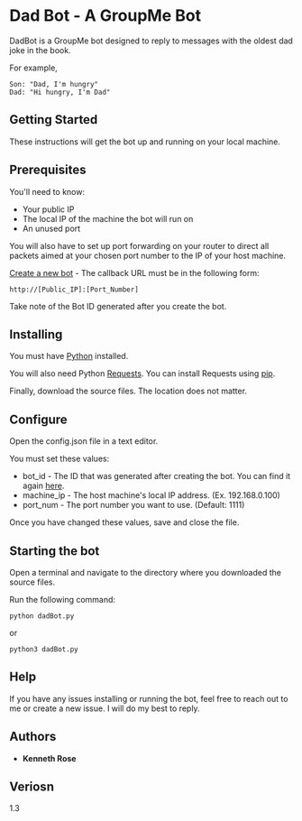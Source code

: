 # Dad Bot - A GroupMe Bot

DadBot is a GroupMe bot designed to reply to messages with the oldest dad joke in the book.

For example,

    Son: "Dad, I'm hungry"
    Dad: "Hi hungry, I'm Dad"

## Getting Started

These instructions will get the bot up and running on your local machine.

## Prerequisites

You'll need to know:

- Your public IP
- The local IP of the machine the bot will run on
- An unused port

You will also have to set up port forwarding on your router to direct all packets aimed at your chosen port number to the IP of your host machine.

[Create a new bot](https://dev.groupme.com/bots/new) - The callback URL must be in the following form:

```
http://[Public_IP]:[Port_Number]
```

Take note of the Bot ID generated after you create the bot.

## Installing

You must have [Python](https://www.python.org/) installed.

You will also need Python [Requests](https://docs.python-requests.org/en/latest/). You can install Requests using [pip](https://pypi.org/project/pip/).

Finally, download the source files. The location does not matter.

## Configure

Open the config.json file in a text editor.

You must set these values:

- bot_id - The ID that was generated after creating the bot. You can find it again [here](https://dev.groupme.com/bots).
- machine_ip - The host machine's local IP address. (Ex. 192.168.0.100)
- port_num - The port number you want to use. (Default: 1111)

Once you have changed these values, save and close the file.

## Starting the bot

Open a terminal and navigate to the directory where you downloaded the source files.

Run the following command:

```
python dadBot.py
```

or

```
python3 dadBot.py
```

## Help

If you have any issues installing or running the bot, feel free to reach out to me or create a new issue. I will do my best to reply.

## Authors

- **Kenneth Rose**

## Veriosn

1.3
